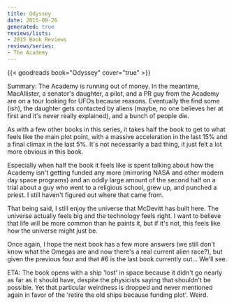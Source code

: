 ```yaml
---
title: Odyssey
date: 2015-08-26
generated: true
reviews/lists:
- 2015 Book Reviews
reviews/series:
- The Academy
---
```

{{< goodreads book="Odyssey" cover="true" >}}

Summary: The Academy is running out of money. In the meantime, MacAllister, a senator's daughter, a pilot, and a PR guy from the Academy are on a tour looking for UFOs because reasons. Eventually the find some (ish), the daughter gets contacted by aliens (maybe, no one believes her at first and it's never really explained), and a bunch of people die.  

As with a few other books in this series, it takes half the book to get to what feels like the main plot point, with a massive acceleration in the last 15% and a final climax in the last 5%. It's not necessarily a bad thing, it just felt a lot more obvious in this book.  

<!--more-->

Especially when half the book it feels like is spent talking about how the Academy isn't getting funded any more (mirroring NASA and other modern day space programs) and an oddly large amount of the second half on a trial about a guy who went to a religious school, grew up, and punched a priest. I still haven't figured out where that came from.  

That being said, I still enjoy the universe that McDevitt has built here. The universe actually feels big and the technology feels right. I want to believe that life will be more common than he paints it, but if it's not, this feels like how the universe might just be.  

Once again, I hope the next book has a few more answers (we still don't know what the Omegas are and now there's a real current alien race?), but given the previous four and that #6 is the last book currently out... We'll see.  

ETA: The book opens with a ship 'lost' in space because it didn't go nearly as far as it should have, despite the physicists saying that shouldn't be possible. Yet that particular weirdness is dropped and never mentioned again in favor of the 'retire the old ships because funding plot'. Weird.


